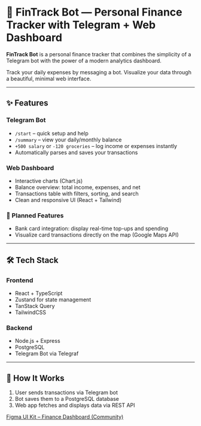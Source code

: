 # 💸 FinTrack Bot — Personal Finance Tracker with Telegram + Web Dashboard

**FinTrack Bot** is a personal finance tracker that combines the simplicity of a Telegram bot with the power of a modern analytics dashboard.

Track your daily expenses by messaging a bot. Visualize your data through a beautiful, minimal web interface.

---

## ✨ Features

### Telegram Bot
- `/start` – quick setup and help
- `/summary` – view your daily/monthly balance
- `+500 salary` or `-120 groceries` – log income or expenses instantly
- Automatically parses and saves your transactions

### Web Dashboard
- Interactive charts (Chart.js)
- Balance overview: total income, expenses, and net
- Transactions table with filters, sorting, and search
- Clean and responsive UI (React + Tailwind)

### 🚧 Planned Features
- Bank card integration: display real-time top-ups and spending
- Visualize card transactions directly on the map (Google Maps API)

---

## 🛠 Tech Stack

### Frontend
- React + TypeScript
- Zustand for state management
- TanStack Query
- TailwindCSS

### Backend
- Node.js + Express
- PostgreSQL
- Telegram Bot via Telegraf

---

## 🔧 How It Works

1. User sends transactions via Telegram bot
2. Bot saves them to a PostgreSQL database
3. Web app fetches and displays data via REST API

[Figma UI Kit – Finance Dashboard (Community)](https://www.figma.com/design/R6IxlELyBVpBH00ndBfKAD/Figma-UI-kit---Finance-Dashboard--Community---Copy-?node-id=6501-451&t=OZEXhxgDdwmzQ4P3-1)